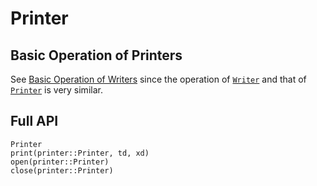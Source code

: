 # Printer

## Basic Operation of Printers

See [Basic Operation of Writers](@ref) since the operation of [`Writer`](@ref) and that of [`Printer`](@ref) is very similar.

## Full API
```@docs
Printer 
print(printer::Printer, td, xd) 
open(printer::Printer) 
close(printer::Printer) 
```